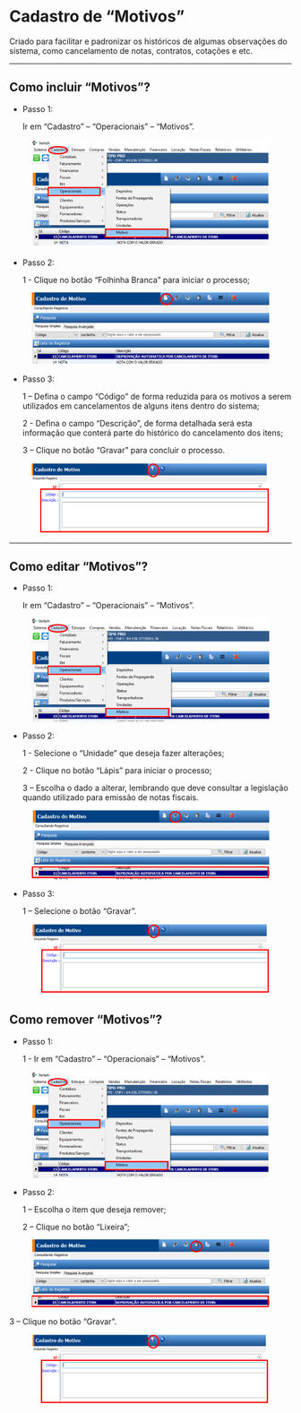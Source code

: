 # Cadastro de “Motivos”

Criado para facilitar e padronizar os históricos de algumas observações do sistema, como cancelamento de notas, contratos, cotações e etc.

***

## Como incluir “Motivos”?

*   Passo 1:

    Ir em “Cadastro” – “Operacionais” – “Motivos”.

<figure><img src="../../../.gitbook/assets/image.png" alt=""><figcaption></figcaption></figure>

*   Passo 2:

    1 - Clique no botão “Folhinha Branca” para iniciar o processo;

<figure><img src="../../../.gitbook/assets/image (1).png" alt=""><figcaption></figcaption></figure>

*   Passo 3:

    1 – Defina o campo “Código” de forma reduzida para os motivos a serem utilizados em cancelamentos de alguns itens dentro do sistema;

    2 - Defina o campo “Descrição”, de forma detalhada será esta informação que conterá parte do histórico do cancelamento dos itens;

    3 – Clique no botão “Gravar” para concluir o processo.

<figure><img src="../../../.gitbook/assets/image (2).png" alt=""><figcaption></figcaption></figure>

***

## Como editar “Motivos”?

*   Passo 1:

    Ir em “Cadastro” – “Operacionais” – “Motivos”.

<figure><img src="../../../.gitbook/assets/image (3).png" alt=""><figcaption></figcaption></figure>

*   Passo 2:

    1 - Selecione o “Unidade” que deseja fazer alterações;

    2 - Clique no botão “Lápis” para iniciar o processo;

    3 – Escolha o dado a alterar, lembrando que deve consultar a legislação quando utilizado para emissão de notas fiscais.

<figure><img src="../../../.gitbook/assets/image (4).png" alt=""><figcaption></figcaption></figure>

*   Passo 3:

    1 – Selecione o botão “Gravar”.

<figure><img src="../../../.gitbook/assets/image (5).png" alt=""><figcaption></figcaption></figure>

## Como remover “Motivos”?

*   Passo 1:

    1 - Ir em “Cadastro” – “Operacionais” – “Motivos”.

<figure><img src="../../../.gitbook/assets/image (6).png" alt=""><figcaption></figcaption></figure>

*   Passo 2:

    1 – Escolha o item que deseja remover;

    2 – Clique no botão “Lixeira”;

<figure><img src="../../../.gitbook/assets/image (7).png" alt=""><figcaption></figcaption></figure>

3 – Clique no botão “Gravar”.

<figure><img src="../../../.gitbook/assets/image (596).png" alt=""><figcaption></figcaption></figure>
